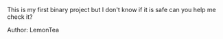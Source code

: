This is my first binary project but I don't know if it is safe can you help me check it?

Author: LemonTea
